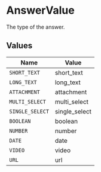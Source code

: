 # AnswerValue

The type of the answer.


## Values

| Name            | Value           |
| --------------- | --------------- |
| `SHORT_TEXT`    | short_text      |
| `LONG_TEXT`     | long_text       |
| `ATTACHMENT`    | attachment      |
| `MULTI_SELECT`  | multi_select    |
| `SINGLE_SELECT` | single_select   |
| `BOOLEAN`       | boolean         |
| `NUMBER`        | number          |
| `DATE`          | date            |
| `VIDEO`         | video           |
| `URL`           | url             |